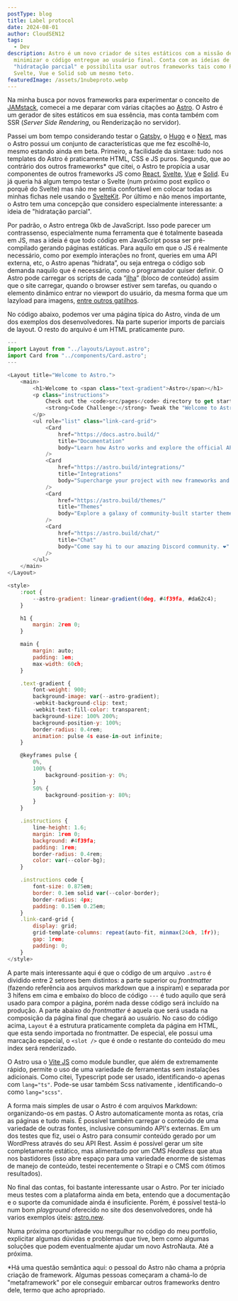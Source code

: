 ```yaml
---
postType: blog
title: Label protocol
date: 2024-08-01
author: CloudSEN12
tags:
  - Dev
description: Astro é um novo criador de sites estáticos com a missão de
  minimizar o código entregue ao usuário final. Conta com as ideias de "ilhas",
  "hidratação parcial" e possibilita usar outros frameworks tais como React,
  Svelte, Vue e Solid sob um mesmo teto.
featuredImage: /assets/1nubeproto.webp
---
```

Na minha busca por novos frameworks para experimentar o conceito de [JAMstack](https://jamstack.org/), comecei a me deparar com várias citações ao [Astro](https://astro.build/). O Astro é um gerador de sites estáticos em sua essência, mas conta também com SSR (*Server Side Rendering*, ou Renderização no servidor).

Passei um bom tempo considerando testar o [Gatsby](https://www.gatsbyjs.com/), o [Hugo](https://gohugo.io/) e o [Next](https://nextjs.org/), mas o Astro possui um conjunto de características que me fez escolhê-lo, mesmo estando ainda em beta. Primeiro, a facilidade da sintaxe: tudo nos templates do Astro é praticamente HTML, CSS e JS puros. Segundo, que ao contrário dos outros frameworks* que citei, o Astro te propícia a usar componentes de outros frameworks JS como [React](https://pt-br.reactjs.org/), [Svelte](https://svelte.dev/), [Vue](https://vuejs.org/) e [Solid](https://www.solidjs.com/). Eu já queria há algum tempo testar o Svelte (num próximo post explico o porquê do Svelte) mas não me sentia confortável em colocar todas as minhas fichas nele usando o [SvelteKit](https://kit.svelte.dev/). Por último e não menos importante, o Astro tem uma concepção que considero especialmente interessante: a ideia de "hidratação parcial". 

Por padrão, o Astro entrega 0kb de JavaScript. Isso pode parecer um contrassenso, especialmente numa ferramenta que é totalmente baseada em JS, mas a ideia é que todo código em JavaScript possa ser pré-compilado gerando páginas estáticas. Para aquilo em que o JS é realmente necessário, como por exemplo interações no front, queries em uma API externa, etc, o Astro apenas “hidrata”, ou seja entrega o código sob demanda naquilo que é necessário, como o programador quiser definir. O Astro pode carregar os scripts de cada “[ilha](https://jasonformat.com/islands-architecture/)” (bloco de conteúdo) assim que o site carregar, quando o browser estiver sem tarefas, ou quando o elemento dinâmico entrar no viewport do usuário, da mesma forma que um lazyload para imagens, [entre outros gatilhos](https://docs.astro.build/pt-br/reference/directives-reference/#diretivas-de-cliente).

No código abaixo, podemos ver uma página típica do Astro, vinda de um dos exemplos dos desenvolvedores. Na parte superior imports de parciais de layout. O resto do arquivo é um HTML praticamente puro.

```javascript
---
import Layout from "../layouts/Layout.astro";
import Card from "../components/Card.astro";
---

<Layout title="Welcome to Astro.">
	<main>
		<h1>Welcome to <span class="text-gradient">Astro</span></h1>
		<p class="instructions">
			Check out the <code>src/pages</code> directory to get started.<br />
			<strong>Code Challenge:</strong> Tweak the "Welcome to Astro" message above.
		</p>
		<ul role="list" class="link-card-grid">
			<Card
				href="https://docs.astro.build/"
				title="Documentation"
				body="Learn how Astro works and explore the official API docs."
			/>
			<Card
				href="https://astro.build/integrations/"
				title="Integrations"
				body="Supercharge your project with new frameworks and libraries."
			/>
			<Card
				href="https://astro.build/themes/"
				title="Themes"
				body="Explore a galaxy of community-built starter themes."
			/>
			<Card
				href="https://astro.build/chat/"
				title="Chat"
				body="Come say hi to our amazing Discord community. ❤️"
			/>
		</ul>
	</main>
</Layout>

<style>
	:root {
		--astro-gradient: linear-gradient(0deg, #4f39fa, #da62c4);
	}

	h1 {
		margin: 2rem 0;
	}

	main {
		margin: auto;
		padding: 1em;
		max-width: 60ch;
	}

	.text-gradient {
		font-weight: 900;
		background-image: var(--astro-gradient);
		-webkit-background-clip: text;
		-webkit-text-fill-color: transparent;
		background-size: 100% 200%;
		background-position-y: 100%;
		border-radius: 0.4rem;
		animation: pulse 4s ease-in-out infinite;
	}

	@keyframes pulse {
		0%,
		100% {
			background-position-y: 0%;
		}
		50% {
			background-position-y: 80%;
		}
	}

	.instructions {
		line-height: 1.6;
		margin: 1rem 0;
		background: #4f39fa;
		padding: 1rem;
		border-radius: 0.4rem;
		color: var(--color-bg);
	}

	.instructions code {
		font-size: 0.875em;
		border: 0.1em solid var(--color-border);
		border-radius: 4px;
		padding: 0.15em 0.25em;
	}
	.link-card-grid {
		display: grid;
		grid-template-columns: repeat(auto-fit, minmax(24ch, 1fr));
		gap: 1rem;
		padding: 0;
	}
</style>
```

A parte mais interessante aqui é que o código de um arquivo `.astro` é dividido entre 2 setores bem distintos: a parte superior ou *frontmatter* (fazendo referência aos arquivos markdown que a inspiram) e separada por 3 hífens em cima e embaixo do bloco de código `---` é tudo aquilo que será usado para compor a página, porém nada desse código será incluído na produção. A parte abaixo do *frontmatter* é aquela que será usada na composição da página final que chegará ao usuário. No caso do código acima, `Layout` é a estrutura praticamente completa da página em HTML, que esta sendo importada no frontmatter. De especial, ele possui uma marcação especial, o `<slot />` que é onde o restante do conteúdo do meu index será renderizado.

O Astro usa o [Vite JS](https://vitejs.dev/) como module bundler, que além de extremamente rápido, permite o uso de uma variedade de ferramentas sem instalações adicionais. Como citei, Typescript pode ser usado, identificando-o apenas com `lang="ts"`. Pode-se usar também Scss nativamente , identificando-o como `lang="scss"`. 

A forma mais simples de usar o Astro é com arquivos Markdown: organizando-os em pastas. O Astro automaticamente monta as rotas, cria as páginas e tudo mais. É possível também carregar o conteúdo de uma variedade de outras fontes, inclusive consumindo API's externas. Em um dos testes que fiz, usei o Astro para consumir conteúdo gerado por um WordPress através do seu API Rest. Assim é possível gerar um site completamente estático, mas alimentado por um CMS *Headless* que atua nos bastidores (isso abre espaço para uma variedade enorme de sistemas de manejo de conteúdo, testei recentemente o Strapi e o  CMS com ótimos resultados).

No final das contas, foi bastante interessante usar o Astro. Por ter iniciado meus testes com a plataforma ainda em beta, entendo que a documentação e o suporte da comunidade ainda é insuficiente. Porém, é possível testá-lo num bom *playground* oferecido no site dos desenvolvedores, onde há varios exemplos úteis: [astro.new](https://astro.new/).

Numa próxima oportunidade vou mergulhar no código do meu portfolio, explicitar algumas dúvidas e problemas que tive, bem como algumas soluções que podem eventualmente ajudar um novo AstroNauta. Até a próxima.

\*Há uma questão semântica aqui: o pessoal do Astro não chama a própria criação de framework. Algumas pessoas começaram a chamá-lo de "metaframework" por ele conseguir embarcar outros frameworks dentro dele, termo que acho apropriado.